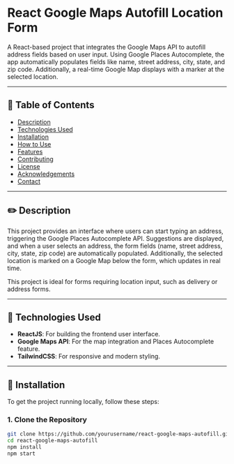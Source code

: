 # React Google Maps Autofill Location Form

A React-based project that integrates the Google Maps API to autofill address fields based on user input. Using Google Places Autocomplete, the app automatically populates fields like name, street address, city, state, and zip code. Additionally, a real-time Google Map displays with a marker at the selected location.

---

## 📑 Table of Contents

- [Description](#description)
- [Technologies Used](#technologies-used)
- [Installation](#installation)
- [How to Use](#how-to-use)
- [Features](#features)
- [Contributing](#contributing)
- [License](#license)
- [Acknowledgements](#acknowledgements)
- [Contact](#contact)

---

## ✏️ Description

This project provides an interface where users can start typing an address, triggering the Google Places Autocomplete API. Suggestions are displayed, and when a user selects an address, the form fields (name, street address, city, state, zip code) are automatically populated. Additionally, the selected location is marked on a Google Map below the form, which updates in real time.

This project is ideal for forms requiring location input, such as delivery or address forms.

---

## 🚀 Technologies Used

- **ReactJS**: For building the frontend user interface.
- **Google Maps API**: For the map integration and Places Autocomplete feature.
- **TailwindCSS**: For responsive and modern styling.

---

## 🔧 Installation

To get the project running locally, follow these steps:

### 1. Clone the Repository

```bash
git clone https://github.com/yourusername/react-google-maps-autofill.git
cd react-google-maps-autofill
npm install
npm start
